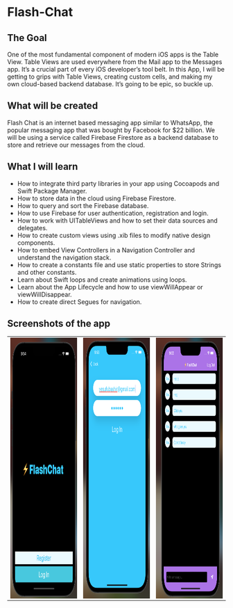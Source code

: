 # Flash-Chat

## The Goal

One of the most fundamental component of modern iOS apps is the Table View. Table Views are used everywhere from the Mail app to the Messages app. It’s a crucial part of every iOS developer’s tool belt. In this App, I will be getting to grips with Table Views, creating custom cells, and making my own cloud-based backend database. It’s going to be epic, so buckle up.

## What will be created

Flash Chat is an internet based messaging app similar to WhatsApp, the popular messaging app that was bought by Facebook for $22 billion. We will be using a service called Firebase Firestore as a backend database to store and retrieve our messages from the cloud. 

## What I will learn

* How to integrate third party libraries in your app using Cocoapods and Swift Package Manager.
* How to store data in the cloud using Firebase Firestore.
* How to query and sort the Firebase database.
* How to use Firebase for user authentication, registration and login.
* How to work with UITableViews and how to set their data sources and delegates.
* How to create custom views using .xib files to modify native design components.
* How to embed View Controllers in a Navigation Controller and understand the navigation stack.
* How to create a constants file and use static properties to store Strings and other constants.
* Learn about Swift loops and create animations using loops.
* Learn about the App Lifecycle and how to use viewWillAppear or viewWillDisappear.
* How to create direct Segues for navigation.


## Screenshots of the app
<table>
 <tr>
  <td>
   <img align="left" alt="IMG" src="https://raw.githubusercontent.com/BashirYesufu/Flash-Chat-iOS/main/Documentation/image 1.png" width="400" height="600" />
  </td>
  <td>
    <img align="center" alt="IMG" src="https://raw.githubusercontent.com/BashirYesufu/Flash-Chat-iOS/main/Documentation/image 2.png" width="400" height="600" />
  </td>
   <td>
    <img align="right" alt="IMG" src="https://raw.githubusercontent.com/BashirYesufu/Flash-Chat-iOS/main/Documentation/image 3.png" width="400" height="600" />
  </td>
 </tr>
</table>
